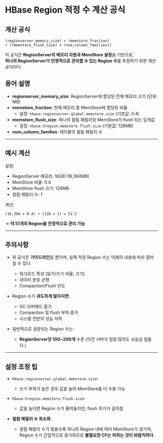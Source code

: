 
# HBase Region 적정 수 계산 공식

## 계산 공식

```
(regionserver_memory_size) × (memstore_fraction)
÷ ((memstore_flush_size) × (num_column_families))
```

이 공식은 **RegionServer의 메모리 자원과 MemStore 설정**을 기반으로,  
**하나의 RegionServer가 안정적으로 관리할 수 있는 Region 수**를 추정하기 위한 계산 공식이다.

## 용어 설명

- **regionserver_memory_size**: RegionServer에 할당된 전체 메모리 크기 (단위: MB)  
- **memstore_fraction**: 전체 메모리 중 MemStore에 할당된 비율  
  - 설정: `hbase.regionserver.global.memstore.size` (기본값: 0.4)  
- **memstore_flush_size**: 하나의 컬럼 패밀리당 MemStore가 flush 되는 임계값  
  - 설정: `hbase.hregion.memstore.flush.size` (기본값: 128MB)  
- **num_column_families**: 테이블의 컬럼 패밀리 수  

---

## 예시 계산

설정:
- RegionServer 메모리: 16GB (16,384MB)
- MemStore 비율: 0.4
- MemStore flush 크기: 128MB
- 컬럼 패밀리 수: 1

계산:
```
(16,384 × 0.4) ÷ (128 × 1) = 51.2
```

→ **약 51개의 Region을 안정적으로 관리 가능**

---

## 주의사항

- 위 공식은 **가이드라인**일 뿐이며, 실제 적정 Region 수는 아래의 내용에 따라 잘라 질 수 있다.
  - 워크로드 특성 (읽기/쓰기 비율, 크기)
  - 데이터 분포 균형
  - Compaction/Flush 빈도

- Region 수가 **과도하게 많아지면**:
  - GC 오버헤드 증가
  - Compaction 및 flush 부하 증가
  - 시스템 전반의 성능 저하

- 일반적으로 권장되는 Region 수는:
  - **RegionServer당 100~200개** 수준 (이건 서버가 엄청 많아도 사실상 힘들다.)

---

## 설정 조정 팁

- `hbase.regionserver.global.memstore.size`:  
  - 쓰기 부하가 높은 경우 값을 늘려 MemStore를 더 수용 가능

- `hbase.hregion.memstore.flush.size`:  
  - 값을 높이면 Region 수가 줄어들지만, flush 주기가 길어짐

- **컬럼 패밀리 수 최소화**:  
  - 컬럼 패밀리 수가 많을수록 하나의 Region 내에 여러 MemStore가 생기며,  
    Region 수가 간접적으로 증가하므로 **불필요한 CF는 피하는 것이 바람직하다.**

